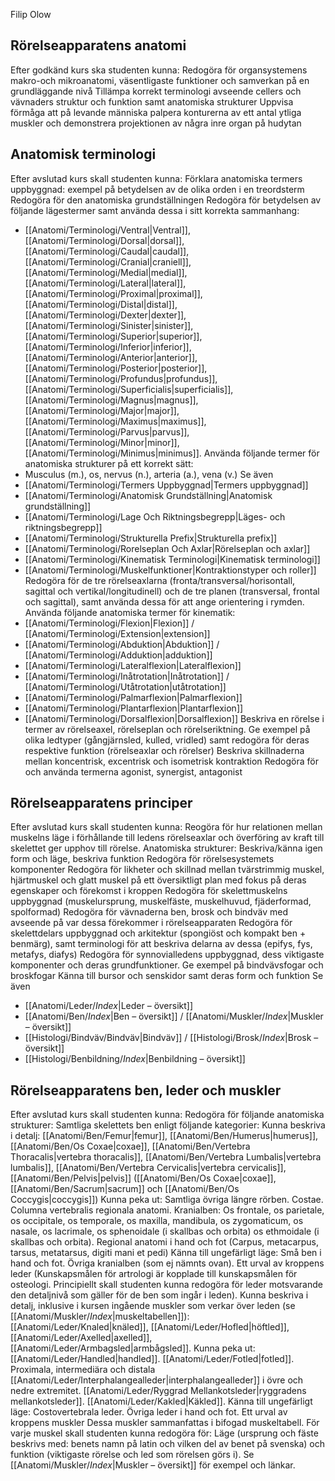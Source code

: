 Filip Olow
## Rörelseapparatens anatomi

Efter godkänd kurs ska studenten kunna:
Redogöra för organsystemens makro-och mikroanatomi, väsentligaste funktioner
och samverkan på en grundläggande nivå
Tillämpa korrekt terminologi avseende cellers och vävnaders struktur och funktion
samt anatomiska strukturer
Uppvisa förmåga att på levande människa palpera konturerna av ett antal ytliga muskler
och demonstrera projektionen av några inre organ på hudytan
## Anatomisk terminologi

Efter avslutad kurs skall studenten kunna:
Förklara anatomiska termers uppbyggnad: exempel på betydelsen av de olika orden i en treordsterm
Redogöra för den anatomiska grundställningen
Redogöra för betydelsen av följande lägestermer samt använda dessa i sitt korrekta sammanhang: 
- [[Anatomi/Terminologi/Ventral|Ventral]], [[Anatomi/Terminologi/Dorsal|dorsal]], [[Anatomi/Terminologi/Caudal|caudal]], [[Anatomi/Terminologi/Cranial|craniell]], [[Anatomi/Terminologi/Medial|medial]], [[Anatomi/Terminologi/Lateral|lateral]], [[Anatomi/Terminologi/Proximal|proximal]], [[Anatomi/Terminologi/Distal|distal]], [[Anatomi/Terminologi/Dexter|dexter]], [[Anatomi/Terminologi/Sinister|sinister]], [[Anatomi/Terminologi/Superior|superior]], [[Anatomi/Terminologi/Inferior|inferior]], [[Anatomi/Terminologi/Anterior|anterior]], [[Anatomi/Terminologi/Posterior|posterior]], [[Anatomi/Terminologi/Profundus|profundus]], [[Anatomi/Terminologi/Superficialis|superficialis]], [[Anatomi/Terminologi/Magnus|magnus]], [[Anatomi/Terminologi/Major|major]], [[Anatomi/Terminologi/Maximus|maximus]], [[Anatomi/Terminologi/Parvus|parvus]], [[Anatomi/Terminologi/Minor|minor]], [[Anatomi/Terminologi/Minimus|minimus]].
Använda följande termer för anatomiska strukturer på ett korrekt sätt: 
- Musculus (m.), os, nervus (n.), arteria (a.), vena (v.)
Se även
- [[Anatomi/Terminologi/Termers Uppbyggnad|Termers uppbyggnad]]
- [[Anatomi/Terminologi/Anatomisk Grundställning|Anatomisk grundställning]]
- [[Anatomi/Terminologi/Lage Och Riktningsbegrepp|Läges- och riktningsbegrepp]]
- [[Anatomi/Terminologi/Strukturella Prefix|Strukturella prefix]]
- [[Anatomi/Terminologi/Rorelseplan Och Axlar|Rörelseplan och axlar]]
- [[Anatomi/Terminologi/Kinematisk Terminologi|Kinematisk terminologi]]
- [[Anatomi/Terminologi/Muskelfunktioner|Kontraktionstyper och roller]]
Redogöra för de tre rörelseaxlarna (fronta/transversal/horisontall, sagittal och vertikal/longitudinell) och de tre planen (transversal, frontal och sagittal), samt använda dessa för att ange orientering i rymden.
Använda följande anatomiska termer för kinematik:
- [[Anatomi/Terminologi/Flexion|Flexion]] / [[Anatomi/Terminologi/Extension|extension]]
- [[Anatomi/Terminologi/Abduktion|Abduktion]] / [[Anatomi/Terminologi/Adduktion|adduktion]]
- [[Anatomi/Terminologi/Lateralflexion|Lateralflexion]]
- [[Anatomi/Terminologi/Inåtrotation|Inåtrotation]] / [[Anatomi/Terminologi/Utåtrotation|utåtrotation]]
- [[Anatomi/Terminologi/Palmarflexion|Palmarflexion]]
- [[Anatomi/Terminologi/Plantarflexion|Plantarflexion]]
- [[Anatomi/Terminologi/Dorsalflexion|Dorsalflexion]]
Beskriva en rörelse i termer av rörelseaxel, rörelseplan och rörelseriktning.
Ge exempel på olika ledtyper (gångjärnsled, kulled, vridled) samt redogöra för deras respektive funktion (rörelseaxlar och rörelser)
Beskriva skillnaderna mellan koncentrisk, excentrisk och isometrisk kontraktion
Redogöra för och använda termerna agonist, synergist, antagonist
## Rörelseapparatens principer
Efter avslutad kurs skall studenten kunna:
Reogöra för hur relationen mellan muskelns läge i förhållande till ledens rörelseaxlar och överföring av kraft till skelettet ger upphov till rörelse.
Anatomiska strukturer: Beskriva/känna igen form och läge, beskriva funktion
Redogöra för rörelsesystemets komponenter
Redogöra för likheter och skillnad mellan tvärstrimmig muskel, hjärtmuskel och glatt muskel på ett översiktligt plan med fokus på deras egenskaper och förekomst i kroppen
Redogöra för skelettmuskelns uppbyggnad (muskelursprung, muskelfäste, muskelhuvud, fjäderformad, spolformad)
Redogöra för vävnaderna ben, brosk och bindväv med avseende på var dessa förekommer i rörelseapparaten
Redogöra för skelettdelars uppbyggnad och arkitektur (spongiöst och kompakt ben + benmärg), samt terminologi för att beskriva delarna av dessa (epifys, fys, metafys, diafys)
Redogöra för synnovialledens uppbyggnad, dess viktigaste komponenter och deras grundfunktioner.
Ge exempel på bindvävsfogar och broskfogar
Känna till bursor och senskidor samt deras form och funktion
Se även
- [[Anatomi/Leder/_Index_|Leder – översikt]]
- [[Anatomi/Ben/_Index_|Ben – översikt]] / [[Anatomi/Muskler/_Index_|Muskler – översikt]]
- [[Histologi/Bindväv/Bindväv|Bindväv]] / [[Histologi/Brosk/_Index_|Brosk – översikt]]
- [[Histologi/Benbildning/_Index_|Benbildning – översikt]]
## Rörelseapparatens ben, leder och muskler

Efter avslutad kurs skall studenten kunna:
Redogöra för följande anatomiska strukturer:
Samtliga skelettets ben enligt följande kategorier:
Kunna beskriva i detalj: [[Anatomi/Ben/Femur|femur]], [[Anatomi/Ben/Humerus|humerus]], [[Anatomi/Ben/Os Coxae|coxae]], [[Anatomi/Ben/Vertebra Thoracalis|vertebra thoracalis]], [[Anatomi/Ben/Vertebra Lumbalis|vertebra lumbalis]], [[Anatomi/Ben/Vertebra Cervicalis|vertebra cervicalis]], [[Anatomi/Ben/Pelvis|pelvis]] ([[Anatomi/Ben/Os Coxae|coxae]], [[Anatomi/Ben/Sacrum|sacrum]] och [[Anatomi/Ben/Os Coccygis|coccygis]])
Kunna peka ut: Samtliga övriga längre rörben. Costae. Columna vertebralis regionala
anatomi. Kranialben: Os frontale, os parietale, os occipitale, os temporale, os maxilla,
mandibula, os zygomaticum, os nasale, os lacrimale, os sphenoidale (i skallbas och
orbita) os ethmoidale (i skallbas och orbita).
Regional anatomi i hand och fot (Carpus, metacarpus, tarsus, metatarsus, digiti mani
et pedi)
Känna till ungefärligt läge: Små ben i hand och fot. Övriga kranialben (som ej nämnts
ovan).
Ett urval av kroppens leder (Kunskapsmålen för artrologi är kopplade till kunskapsmålen för
osteologi. Principiellt skall studenten kunna redogöra för leder motsvarande den detaljnivå
som gäller för de ben som ingår i leden).
Kunna beskriva i detalj, inklusive i kursen ingående muskler som verkar över leden
(se [[Anatomi/Muskler/_Index_|muskeltabellen]]): [[Anatomi/Leder/Knaled|knäled]], [[Anatomi/Leder/Hofled|höftled]], [[Anatomi/Leder/Axelled|axelled]], [[Anatomi/Leder/Armbagsled|armbågsled]].
Kunna peka ut: [[Anatomi/Leder/Handled|handled]]. [[Anatomi/Leder/Fotled|fotled]]. Proximala, intermediära och distala
[[Anatomi/Leder/Interphalangealleder|interphalangealleder]] i övre och nedre extremitet. [[Anatomi/Leder/Ryggrad Mellankotsleder|ryggradens mellankotsleder]].
[[Anatomi/Leder/Kakled|Käkled]].
Känna till ungefärligt läge: Costovertebrala leder. Övriga leder i hand och fot.
Ett urval av kroppens muskler
Dessa muskler sammanfattas i bifogad muskeltabell.
För varje muskel skall studenten kunna redogöra för:
Läge (ursprung och fäste beskrivs med: benets namn på latin och vilken del av benet
på svenska) och funktion (viktigaste rörelse och led som rörelsen görs i). Se [[Anatomi/Muskler/_Index_|Muskler – översikt]] för exempel och länkar.
